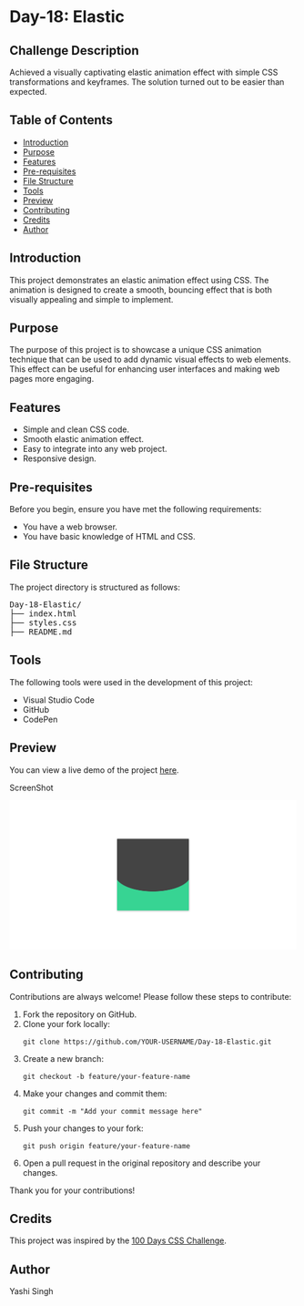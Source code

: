 <h1>Day-18: Elastic</h1>

<h2>Challenge Description</h2>
<p>Achieved a visually captivating elastic animation effect with simple CSS transformations and keyframes. The solution turned out to be easier than expected.</p>

<h2>Table of Contents</h2>
<ul>
    <li><a href="#introduction">Introduction</a></li>
    <li><a href="#purpose">Purpose</a></li>
    <li><a href="#features">Features</a></li>
    <li><a href="#pre-requisites">Pre-requisites</a></li>
    <li><a href="#file-structure">File Structure</a></li>
    <li><a href="#tools">Tools</a></li>
    <li><a href="#preview">Preview</a></li>
    <li><a href="#contributing">Contributing</a></li>
    <li><a href="#credits">Credits</a></li>
    <li><a href="#author">Author</a></li>
</ul>

<h2 id="introduction">Introduction</h2>
<p>This project demonstrates an elastic animation effect using CSS. The animation is designed to create a smooth, bouncing effect that is both visually appealing and simple to implement.</p>

<h2 id="purpose">Purpose</h2>
<p>The purpose of this project is to showcase a unique CSS animation technique that can be used to add dynamic visual effects to web elements. This effect can be useful for enhancing user interfaces and making web pages more engaging.</p>

<h2 id="features">Features</h2>
<ul>
    <li>Simple and clean CSS code.</li>
    <li>Smooth elastic animation effect.</li>
    <li>Easy to integrate into any web project.</li>
    <li>Responsive design.</li>
</ul>

<h2 id="pre-requisites">Pre-requisites</h2>
<p>Before you begin, ensure you have met the following requirements:</p>
<ul>
    <li>You have a web browser.</li>
    <li>You have basic knowledge of HTML and CSS.</li>
</ul>

<h2 id="file-structure">File Structure</h2>
<p>The project directory is structured as follows:</p>
<pre>
Day-18-Elastic/
├── index.html
├── styles.css
├── README.md
</pre>

<h2 id="tools">Tools</h2>
<p>The following tools were used in the development of this project:</p>
<ul>
    <li>Visual Studio Code</li>
    <li>GitHub</li>
    <li>CodePen</li>
</ul>

<h2 id="preview">Preview</h2>
<p>You can view a live demo of the project <a href="https://codepen.io/Yashi-the-lessful/pen/ZENZPGJ">here</a>.</p>

<p>ScreenShot</p>

![Preview](Preview.png)

<h2 id="contributing">Contributing</h2>
<p>Contributions are always welcome! Please follow these steps to contribute:</p>
<ol>
    <li>Fork the repository on GitHub.</li>
    <li>Clone your fork locally:</li>
    <pre><code>git clone https://github.com/YOUR-USERNAME/Day-18-Elastic.git</code></pre>
    <li>Create a new branch:</li>
    <pre><code>git checkout -b feature/your-feature-name</code></pre>
    <li>Make your changes and commit them:</li>
    <pre><code>git commit -m "Add your commit message here"</code></pre>
    <li>Push your changes to your fork:</li>
    <pre><code>git push origin feature/your-feature-name</code></pre>
    <li>Open a pull request in the original repository and describe your changes.</li>
</ol>
<p>Thank you for your contributions!</p>


<h2 id="credits">Credits</h2>
<p>This project was inspired by the <a href="https://100dayscss.com/days/18/">100 Days CSS Challenge</a>.</p>

<h2 id="author">Author</h2>
<p>Yashi Singh</p>
